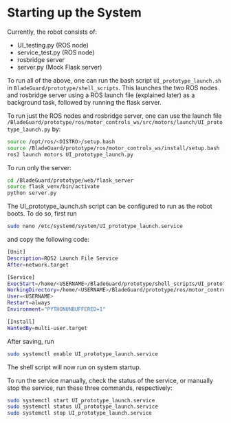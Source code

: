# Starting up the System

Currently, the robot consists of:
- UI_testing.py (ROS node)
- service_test.py (ROS node)
- rosbridge server
- server.py (Mock Flask server)

To run all of the above, one can run the bash script `UI_prototype_launch.sh` in `BladeGuard/prototype/shell_scripts`. This launches the two ROS nodes and rosbridge server using a ROS launch file (explained later) as a background task, followed by running the flask server.

To run just the ROS nodes and rosbridge server, one can use the launch file `/BladeGuard/prototype/ros/motor_controls_ws/src/motors/launch/UI_prototype_launch.py` by:
```bash
source /opt/ros/<DISTRO>/setup.bash
source /BladeGuard/prototype/ros/motor_controls_ws/install/setup.bash
ros2 launch motors UI_prototype_launch.py
```
To run only the server:
```bash
cd /BladeGuard/prototype/web/flask_server
source flask_venv/bin/activate
python server.py
```

The UI_prototype_launch.sh script can be configured to run as the robot boots. To do so, first run
```bash
sudo nano /etc/systemd/system/UI_prototype_launch.service
```

and copy the following code:

```bash
[Unit]
Description=ROS2 Launch File Service
After=network.target

[Service]
ExecStart=/home/<USERNAME>/BladeGuard/prototype/shell_scripts/UI_prototype_l>
WorkingDirectory=/home/<USERNAME>/BladeGuard/prototype/ros/motor_controls_ws
User=<USERNAME>
Restart=always
Environment="PYTHONUNBUFFERED=1"

[Install]
WantedBy=multi-user.target
```

After saving, run

```bash
sudo systemctl enable UI_prototype_launch.service
```

The shell script will now run on system startup. 

To run the service manually, check the status of the service, or manually stop the service, run these three commands, respectively:

```bash
sudo systemctl start UI_prototype_launch.service
sudo systemctl status UI_prototype_launch.service
sudo systemctl stop UI_prototype_launch.service
```
